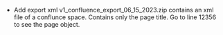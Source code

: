 - Add export xml v1_confluence_export_06_15_2023.zip
contains an xml file of a conflunce space. Contains only the page title. 
Go to line 12356 to see the page object.
